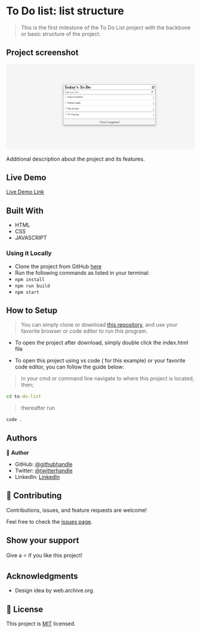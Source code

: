 

# To Do list: list structure

> This is the first milestone of the To Do List project with the backbone or basic structure of the project.

## Project screenshot

![screenshot](./app_screenshot.png)

Additional description about the project and its features.

## Live Demo

[Live Demo Link](https://mosams.github.io/to-do-list/dist/)

## Built With

- HTML
- CSS
- JAVASCRIPT

### Using it Locally
- Clone the project from GitHub [here](https://github.com/Mosams/to-do-list.git)
- Run the following commands as listed in your terminal:
- `npm install`
- `npm run build`
- `npm start`

## How to Setup
> You can simply clone or download [this repository](https://github.com/Mosams/to-do-list.git), and use your favorite browser or code editor to run this program.

- To open the project after download, simply double click the index.html file

- To open this project using vs code ( for this example) or your favorite code editor, you can follow the guide below:
> in your cmd or command line navigate to where this project is located, then;
```cmd
cd to-do-list
```
> thereafter run
```cmd
code .
```

## Authors

👤 **Author**

- GitHub: [@githubhandle](https://github.com/Mosams/)
- Twitter: [@twitterhandle](https://twitter.com/sam_mongare)
- LinkedIn: [LinkedIn](https://www.linkedin.com/in/sammy-mongare-b8288310b/)

## 🤝 Contributing

Contributions, issues, and feature requests are welcome!

Feel free to check the [issues page](../../issues/).

## Show your support

Give a ⭐️ if you like this project!

## Acknowledgments
- Design idea by  web.archive.org.

## 📝 License

This project is [MIT](./MIT.md) licensed.